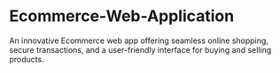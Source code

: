 # Ecommerce-Web-Application
An innovative Ecommerce web app offering seamless online shopping, secure transactions, and a user-friendly interface for buying and selling products.
